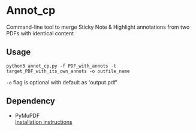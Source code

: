 # Annot_cp
Command-line tool to merge Sticky Note &amp; Highlight annotations from two PDFs with identical content

## Usage 
`python3 annot_cp.py -f PDF_with_annots -t target_PDF_with_its_own_annots -o outfile_name`

`-o` flag is optional with default as 'output.pdf'

## Dependency
* PyMuPDF \
[Installation instructions](https://github.com/pymupdf/PyMuPDF#installation)
